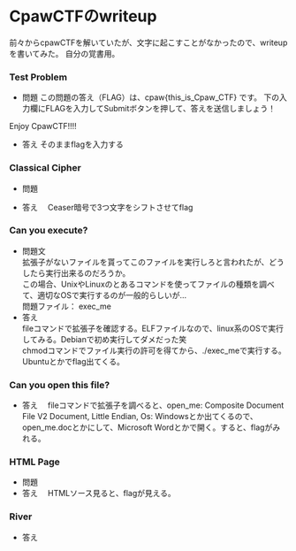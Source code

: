 # CpawCTFのwriteup
前々からcpawCTFを解いていたが、文字に起こすことがなかったので、writeupを書いてみた。
自分の覚書用。

### Test Problem
- 問題
この問題の答え（FLAG）は、cpaw{this_is_Cpaw_CTF} です。
下の入力欄にFLAGを入力してSubmitボタンを押して、答えを送信しましょう！

Enjoy CpawCTF!!!!
- 答え
そのままflagを入力する </br>
### Classical Cipher
- 問題

- 答え　
Ceaser暗号で3つ文字をシフトさせてflag </br>

### Can you execute?
- 問題文 </br>
拡張子がないファイルを貰ってこのファイルを実行しろと言われたが、どうしたら実行出来るのだろうか。 </br>
この場合、UnixやLinuxのとあるコマンドを使ってファイルの種類を調べて、適切なOSで実行するのが一般的らしいが… </br>
問題ファイル： exec_me </br>
- 答え　</br>
fileコマンドで拡張子を確認する。ELFファイルなので、linux系のOSで実行してみる。Debianで初め実行してダメだった笑 </br>
chmodコマンドでファイル実行の許可を得てから、./exec_meで実行する。</br>
Ubuntuとかでflag出てくる。</br>

### Can you open this file?
- 答え　
fileコマンドで拡張子を調べると、open_me: Composite Document File V2 Document, Little Endian, Os: Windowsとか出てくるので、open_me.docとかにして、Microsoft Wordとかで開く。すると、flagがみれる。

### HTML Page
- 問題　
- 答え　
HTMLソース見ると、flagが見える。

### River 
- 答え


